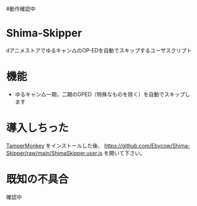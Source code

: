 #動作確認中

# Shima-Skipper
dアニメストアでゆるキャン△のOP-EDを自動でスキップするユーザスクリプト

# 機能
* ゆるキャン△一期，二期のOPED（特殊なものを除く）を自動でスキップします

# 導入しちった
[TamperMonkey](https://www.tampermonkey.net/) をインストールした後、 https://github.com/Ebycow/Shima-Skipper/raw/main/ShimaSkipper.user.js を開いて下さい。 

# 既知の不具合
確認中
